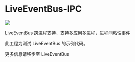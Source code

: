 # LiveEventBus-IPC
[![](https://jitpack.io/v/codyer/component.svg)](https://jitpack.io/#codyer/component)


LiveEventBus 跨进程支持，支持多应用多进程，进程间粘性事件

此工程为测试 LiveEventBus 的示例代码。

更多信息请移步至 LiveEventBus
